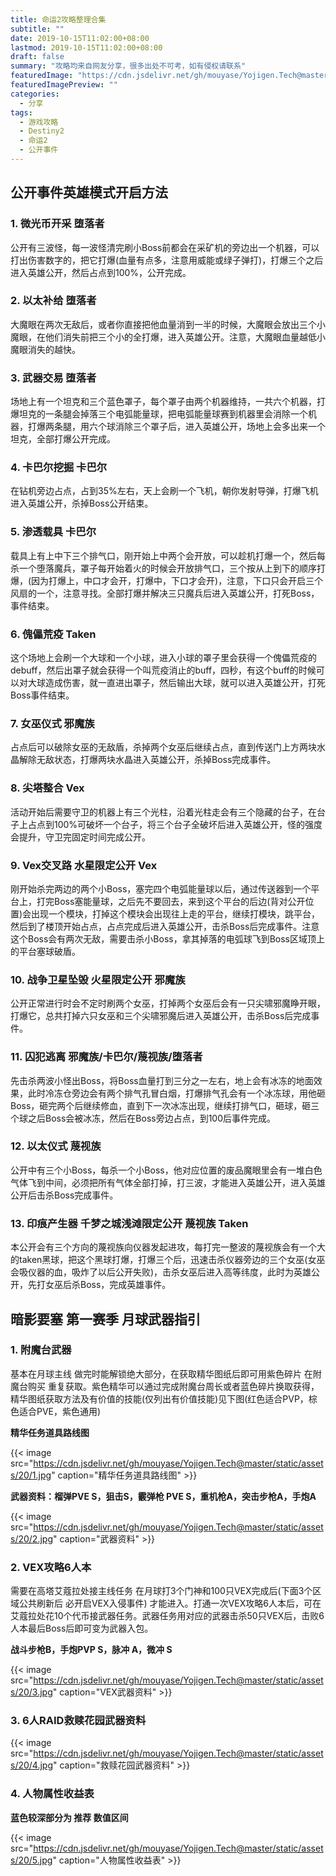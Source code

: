 ```yaml
---
title: 命运2攻略整理合集
subtitle: ""
date: 2019-10-15T11:02:00+08:00
lastmod: 2019-10-15T11:02:00+08:00
draft: false
summary: "攻略均来自网友分享，很多出处不可考，如有侵权请联系"
featuredImage: "https://cdn.jsdelivr.net/gh/mouyase/Yojigen.Tech@master/static/assets/20/cover.jpg"
featuredImagePreview: ""
categories: 
  - 分享
tags: 
  - 游戏攻略
  - Destiny2
  - 命运2
  - 公开事件
---
```



## 公开事件英雄模式开启方法

### 1. 微光币开采 堕落者

公开有三波怪，每一波怪清完刷小Boss前都会在采矿机的旁边出一个机器，可以打出伤害数字的，把它打爆(血量有点多，注意用威能或绿子弹打)，打爆三个之后进入英雄公开，然后占点到100%，公开完成。

### 2. 以太补给 堕落者

大魔眼在两次无敌后，或者你直接把他血量消到一半的时候，大魔眼会放出三个小魔眼，在他们消失前把三个小的全打爆，进入英雄公开。注意，大魔眼血量越低小魔眼消失的越快。

### 3. 武器交易 堕落者

场地上有一个坦克和三个蓝色罩子，每个罩子由两个机器维持，一共六个机器，打爆坦克的一条腿会掉落三个电弧能量球，把电弧能量球赛到机器里会消除一个机器，打爆两条腿，用六个球消除三个罩子后，进入英雄公开，场地上会多出来一个坦克，全部打爆公开完成。

### 4. 卡巴尔挖掘 卡巴尔

在钻机旁边占点，占到35%左右，天上会刷一个飞机，朝你发射导弹，打爆飞机进入英雄公开，杀掉Boss公开结束。

### 5. 渗透载具 卡巴尔

载具上有上中下三个排气口，刚开始上中两个会开放，可以趁机打爆一个，然后每杀一个堕落魔兵，罩子每开始着火的时候会开放排气口，三个按从上到下的顺序打爆，(因为打爆上，中口才会开，打爆中，下口才会开)，注意，下口只会开启三个风扇的一个，注意寻找。全部打爆并解决三只魔兵后进入英雄公开，打死Boss，事件结束。

### 6. 傀儡荒疫 Taken

这个场地上会刷一个大球和一个小球，进入小球的罩子里会获得一个傀儡荒疫的debuff，然后出罩子就会获得一个叫荒疫消止的buff，四秒，有这个buff的时候可以对大球造成伤害，就一直进出罩子，然后输出大球，就可以进入英雄公开，打死Boss事件结束。

### 7. 女巫仪式 邪魔族

占点后可以破除女巫的无敌盾，杀掉两个女巫后继续占点，直到传送门上方两块水晶解除无敌状态，打爆两块水晶进入英雄公开，杀掉Boss完成事件。

### 8. 尖塔整合 Vex

活动开始后需要守卫的机器上有三个光柱，沿着光柱走会有三个隐藏的台子，在台子上占点到100%可破坏一个台子，将三个台子全破坏后进入英雄公开，怪的强度会提升，守卫完固定时间完成公开。

### 9. Vex交叉路 水星限定公开 Vex

刚开始杀完两边的两个小Boss，塞完四个电弧能量球以后，通过传送器到一个平台上，打完Boss塞能量球，之后先不要回去，来到这个平台的后边(背对公开位置)会出现一个模块，打掉这个模块会出现往上走的平台，继续打模块，跳平台，然后到了楼顶开始占点，占点完成后进入英雄公开，击杀Boss后完成事件。注意这个Boss会有两次无敌，需要击杀小Boss，拿其掉落的电弧球飞到Boss区域顶上的平台塞球破盾。

### 10. 战争卫星坠毁 火星限定公开 邪魔族

公开正常进行时会不定时刷两个女巫，打掉两个女巫后会有一只尖啸邪魔睁开眼，打爆它，总共打掉六只女巫和三个尖啸邪魔后进入英雄公开，击杀Boss后完成事件。

### 11. 囚犯逃离 邪魔族/卡巴尔/蔑视族/堕落者

先击杀两波小怪出Boss，将Boss血量打到三分之一左右，地上会有冰冻的地面效果，此时冷冻仓旁边会有两个排气孔冒白烟，打爆排气孔会有一个冰冻球，用他砸Boss，砸完两个后继续修血，直到下一次冰冻出现，继续打排气口，砸球，砸三个球之后Boss会被冰冻，然后在Boss旁边占点，到100后事件完成。

### 12. 以太仪式 蔑视族

公开中有三个小Boss，每杀一个小Boss，他对应位置的废品魔眼里会有一堆白色气体飞到中间，必须把所有气体全部打掉，打三波，才能进入英雄公开，进入英雄公开后击杀Boss完成事件。

### 13. 印痕产生器 千梦之城浅滩限定公开 蔑视族 Taken

本公开会有三个方向的蔑视族向仪器发起进攻，每打完一整波的蔑视族会有一个大的taken黑球，把这个黑球打爆，打爆三个后，迅速击杀仪器旁边的三个女巫(女巫会吸仪器的血，吸炸了以后公开失败)，击杀女巫后进入高等纬度，此时为英雄公开，先打女巫后杀Boss，完成英雄事件。

## 暗影要塞 第一赛季 月球武器指引

### 1. 附魔台武器
基本在月球主线 做完时能解锁绝大部分，在获取精华图纸后即可用紫色碎片 在附魔台购买 重复获取。紫色精华可以通过完成附魔台周长或者蓝色碎片换取获得，精华图纸获取方法及有价值的技能(仅列出有价值技能)见下图(红色适合PVP，棕色适合PVE，紫色通用)

**精华任务道具路线图**

{{< image src="https://cdn.jsdelivr.net/gh/mouyase/Yojigen.Tech@master/static/assets/20/1.jpg" caption="精华任务道具路线图" >}}

**武器资料：榴弹PVE S，狙击S，霰弹枪 PVE S，重机枪A，突击步枪A，手炮A**

{{< image src="https://cdn.jsdelivr.net/gh/mouyase/Yojigen.Tech@master/static/assets/20/2.jpg" caption="武器资料" >}}

### 2. VEX攻略6人本

需要在高塔艾蔻拉处接主线任务 在月球打3个门神和100只VEX完成后(下面3个区域公共刷新后 必开启VEX入侵事件) 才能进入。打通一次VEX攻略6人本后，可在艾蔻拉处花10个代币接武器任务。武器任务用对应的武器击杀50只VEX后，击败6人本最后Boss后即可变为武器入包。

**战斗步枪B，手炮PVP S，脉冲 A，微冲 S**

{{< image src="https://cdn.jsdelivr.net/gh/mouyase/Yojigen.Tech@master/static/assets/20/3.jpg" caption="VEX武器资料" >}}

### 3. 6人RAID救赎花园武器资料

{{< image src="https://cdn.jsdelivr.net/gh/mouyase/Yojigen.Tech@master/static/assets/20/4.jpg" caption="救赎花园武器资料" >}}

### 4. 人物属性收益表

**蓝色较深部分为 推荐 数值区间**

{{< image src="https://cdn.jsdelivr.net/gh/mouyase/Yojigen.Tech@master/static/assets/20/5.jpg" caption="人物属性收益表" >}}
